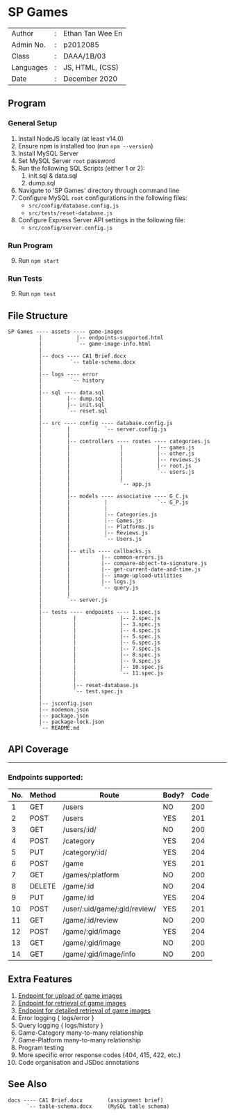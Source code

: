 # SP Games

|                   |   |                       |
|-------------------|---|-----------------------|
|   Author          | : |   Ethan Tan Wee En    |
|   Admin No.       | : |   p2012085            |
|   Class           | : |   DAAA/1B/03          |
|   Languages       | : |   JS, HTML, (CSS)     |
|   Date            | : |   December 2020       |

## Program

### General Setup

1. Install NodeJS locally (at least v14.0)
2. Ensure npm is installed too (run `npm --version`)
3. Install MySQL Server
4. Set MySQL Server `root` password
5. Run the following SQL Scripts (either 1 or 2):
    1. init.sql & data.sql
    2. dump.sql
6. Navigate to 'SP Games' directory through command line
7. Configure MySQL `root` configurations in the following files:
    - `src/config/database.config.js`
    - `src/tests/reset-database.js`
8. Configure Express Server API settings in the following file:
    - `src/config/server.config.js`

### Run Program

9. Run `npm start`

### Run Tests

9. Run `npm test`

## File Structure

    SP Games ---- assets ---- game-images
              |           |-- endpoints-supported.html
              |           `-- game-image-info.html
              |
              |-- docs ---- CA1 Brief.docx
              |         `-- table-schema.docx
              |
              |-- logs ---- error
              |         `-- history
              |
              |-- sql ---- data.sql
              |        |-- dump.sql
              |        |-- init.sql
              |        `-- reset.sql
              |
              |-- src ---- config ---- database.config.js
              |        |           `-- server.config.js
              |        |
              |        |-- controllers ---- routes ---- categories.js
              |        |                |           |-- games.js
              |        |                |           |-- other.js
              |        |                |           |-- reviews.js
              |        |                |           |-- root.js
              |        |                |           `-- users.js
              |        |                |
              |        |                `-- app.js
              |        |
              |        |-- models ---- associative ---- G_C.js
              |        |           |                `-- G_P.js
              |        |           |
              |        |           |-- Categories.js
              |        |           |-- Games.js
              |        |           |-- Platforms.js
              |        |           |-- Reviews.js
              |        |           `-- Users.js
              |        |
              |        |-- utils ---- callbacks.js
              |        |          |-- common-errors.js
              |        |          |-- compare-object-to-signature.js
              |        |          |-- get-current-date-and-time.js
              |        |          |-- image-upload-utilities
              |        |          |-- logs.js
              |        |          `-- query.js
              |        |
              |        `-- server.js
              |
              |-- tests ---- endpoints ---- 1.spec.js
              |          |              |-- 2.spec.js
              |          |              |-- 3.spec.js
              |          |              |-- 4.spec.js
              |          |              |-- 5.spec.js
              |          |              |-- 6.spec.js
              |          |              |-- 7.spec.js
              |          |              |-- 8.spec.js
              |          |              |-- 9.spec.js
              |          |              |-- 10.spec.js
              |          |              `-- 11.spec.js
              |          |
              |          |-- reset-database.js
              |          `-- test.spec.js
              |
              |-- jsconfig.json
              |-- nodemon.json
              |-- package.json
              |-- package-lock.json
              `-- README.md


## API Coverage
---
### Endpoints supported:

|   No. |   Method  |   Route                                       |   Body?   |   Code    |
|-------|-----------|-----------------------------------------------|-----------|-----------|
|   1   |   GET     |   /users                                      |   NO      |   200     |
|   2   |   POST    |   /users                                      |   YES     |   201     |
|   3   |   GET     |   /users/:id/                                 |   NO      |   200     |
|   4   |   POST    |   /category                                   |   YES     |   204     |
|   5   |   PUT     |   /category/:id/                              |   YES     |   204     |
|   6   |   POST    |   /game                                       |   YES     |   201     |
|   7   |   GET     |   /games/:platform                            |   NO      |   200     |
|   8   |   DELETE  |   /game/:id                                   |   NO      |   204     |
|   9   |   PUT     |   /game/:id                                   |   YES     |   204     |
|   10  |   POST    |   /user/:uid/game/:gid/review/                |   YES     |   201     |
|   11  |   GET     |   /game/:id/review                            |   NO      |   200     |
|   12  |   POST    |   <a id='post-img'></a>/game/:gid/image       |   YES     |   204     |
|   13  |   GET     |   <a id='get-img'></a>/game/:gid/image        |   NO      |   200     |
|   14  |   GET     |   <a id='get-info'></a>/game/:gid/image/info  |   NO      |   200     |

## Extra Features

1.  [Endpoint for upload of game images](#post-img)
2.  [Endpoint for retrieval of game images](#get-img)
3.  [Endpoint for detailed retrieval of game images](#get-info)
4.  Error logging { logs/error }
5.  Query logging { logs/history }
6.  Game-Category many-to-many relationship
7.  Game-Platform many-to-many relationship
8.  Program testing
9.  More specific error response codes (404, 415, 422, etc.)
10. Code organisation and JSDoc annotations

## See Also

    docs ---- CA1 Brief.docx        (assignment brief)
          `-- table-schema.docx     (MySQL table schema)
